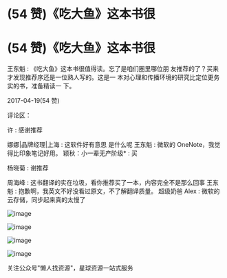 # (54 赞)《吃大鱼》这本书很

# (54 赞)《吃大鱼》这本书很

王东魁 : 《吃大鱼》这本书很值得读。忘了是咱们圈里哪位朋 友推荐的了？买来才发现推荐序还是一位熟人写的。这是一 本对心理和传播环境的研究比定位更务实的书，准备精读一 下。

2017-04-19(54 赞)

评论区：

许 : 感谢推荐

娜娜|品牌经理|上海 : 这软件好有意思 是什么呢 王东魁 : 微软的 OneNote，我觉得比印象笔记好用。 颖秋：小一辈无产阶级* : 买

杨晓菊 : 谢推荐

周海峰 : 这书翻译的实在垃圾，看你推荐买了一本，内容完全不是那么回事 王东魁 : 抱歉啊，我英文不好没看过原文，不了解翻译质量。 超级奶爸 Alex : 微软的云存储，同步起来真的太慢了

![image](img/Image_046.png)

![image](img/Image_047.png)

![image](img/Image_048.png)

![image](img/Image_049.png)

关注公众号"懒人找资源"，星球资源一站式服务